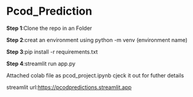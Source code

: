 # Pcod_Prediction

**Step 1**:Clone the repo in an Folder

**Step 2**:creat an environment using python -m venv (environment name)

**Step 3**:pip install -r requirements.txt

**Step 4**:streamlit run app.py

Attached colab file as pcod_project.ipynb cjeck it out for futher details

streamlit url:https://pcodpredictions.streamlit.app
